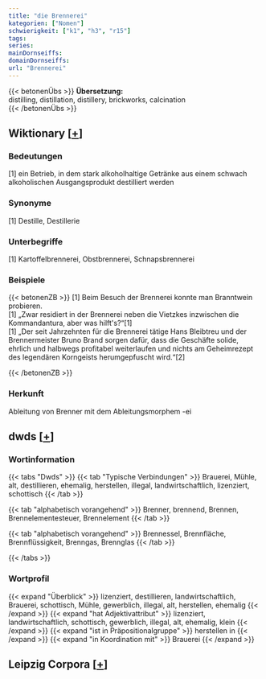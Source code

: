 ```yaml
---
title: "die Brennerei"
kategorien: ["Nomen"]
schwierigkeit: ["k1", "h3", "r15"]
tags:
series:
mainDornseiffs:
domainDornseiffs:
url: "Brennerei"
---
```


{{< betonenÜbs >}}
**Übersetzung:**  
distilling, distillation, distillery, brickworks, calcination  
{{< /betonenÜbs >}}

## Wiktionary [[+](https://de.wiktionary.org/wiki/Brennerei)]

### Bedeutungen
[1] ein Betrieb, in dem stark alkoholhaltige Getränke aus einem schwach alkoholischen Ausgangsprodukt destilliert werden  

### Synonyme
[1] Destille, Destillerie  

### Unterbegriffe
[1] Kartoffelbrennerei, Obstbrennerei, Schnapsbrennerei  

### Beispiele
{{< betonenZB >}}
[1] Beim Besuch der Brennerei konnte man Branntwein probieren.  
[1] „Zwar residiert in der Brennerei neben die Vietzkes inzwischen die Kommandantura, aber was hilft's?“[1]  
[1] „Der seit Jahrzehnten für die Brennerei tätige Hans Bleibtreu und der Brennermeister Bruno Brand sorgen dafür, dass die Geschäfte solide, ehrlich und halbwegs profitabel weiterlaufen und nichts am Geheimrezept des legendären Korngeists herumgepfuscht wird.“[2]  

{{< /betonenZB >}}
### Herkunft
Ableitung von Brenner mit dem Ableitungsmorphem -ei  



## dwds [[+](https://www.dwds.de/wb/Brennerei)]

### Wortinformation
{{< tabs "Dwds" >}}
{{< tab "Typische Verbindungen" >}}
Brauerei, Mühle, alt, destillieren, ehemalig, herstellen, illegal, landwirtschaftlich, lizenziert, schottisch
{{< /tab >}}

{{< tab "alphabetisch vorangehend" >}}
Brenner, brennend, Brennen, Brennelementesteuer, Brennelement
{{< /tab >}}

{{< tab "alphabetisch vorangehend" >}}
Brennessel, Brennfläche, Brennflüssigkeit, Brenngas, Brennglas
{{< /tab >}}

{{< /tabs >}}

### Wortprofil
{{< expand "Überblick" >}} lizenziert, destillieren, landwirtschaftlich, Brauerei, schottisch, Mühle, gewerblich, illegal, alt, herstellen, ehemalig {{< /expand >}}
{{< expand "hat Adjektivattribut" >}} lizenziert, landwirtschaftlich, schottisch, gewerblich, illegal, alt, ehemalig, klein {{< /expand >}}
{{< expand "ist in Präpositionalgruppe" >}} herstellen in {{< /expand >}}
{{< expand "in Koordination mit" >}} Brauerei {{< /expand >}}

## Leipzig Corpora [[+](https://corpora.uni-leipzig.de/en/res?word=Brennerei&corpusId=deu_newscrawl-public_2018)]

